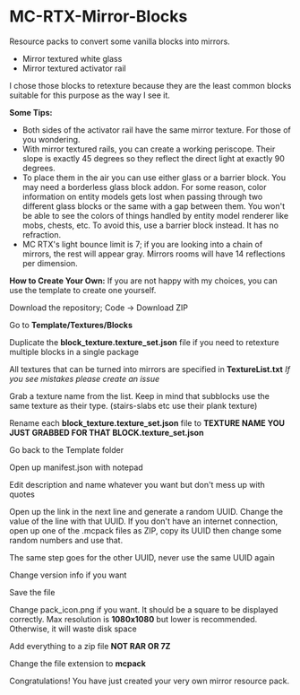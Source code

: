 # MC-RTX-Mirror-Blocks
Resource packs to convert some vanilla blocks into mirrors.

- Mirror textured white glass
- Mirror textured activator rail

I chose those blocks to retexture because they are the least common blocks suitable for this purpose as the way I see it.

**Some Tips:**
- Both sides of the activator rail have the same mirror texture. For those of you wondering.
- With mirror textured rails, you can create a working periscope. Their slope is exactly 45 degrees so they reflect the direct light at exactly 90 degrees.
- To place them in the air you can use either glass or a barrier block. You may need a borderless glass block addon. For some reason, color information on entity models gets lost when passing through two different glass blocks or the same with a gap between them. You won't be able to see the colors of things handled by entity model renderer like mobs, chests, etc. To avoid this, use a barrier block instead. It has no refraction.
- MC RTX's light bounce limit is 7; if you are looking into a chain of mirrors, the rest will appear gray. Mirrors rooms will have 14 reflections per dimension.

**How to Create Your Own:**
If you are not happy with my choices, you can use the template to create one yourself.

Download the repository; Code -> Download ZIP

Go to **Template/Textures/Blocks**

Duplicate the **block_texture.texture_set.json** file if you need to retexture multiple blocks in a single package

All textures that can be turned into mirrors are specified in **TextureList.txt** _If you see mistakes please create an issue_

Grab a texture name from the list. Keep in mind that subblocks use the same texture as their type. (stairs-slabs etc use their plank texture)

Rename each **block_texture.texture_set.json** file to **TEXTURE NAME YOU JUST GRABBED FOR THAT BLOCK.texture_set.json**

Go back to the Template folder

Open up manifest.json with notepad

Edit description and name whatever you want but don't mess up with quotes

Open up the link in the next line and generate a random UUID. Change the value of the line with that UUID. If you don't have an internet connection, open up one of the .mcpack files as ZIP, copy its UUID then change some random numbers and use that.

The same step goes for the other UUID, never use the same UUID again

Change version info if you want

Save the file

Change pack_icon.png if you want. It should be a square to be displayed correctly. Max resolution is **1080x1080** but lower is recommended. Otherwise, it will waste disk space

Add everything to a zip file **NOT RAR OR 7Z**

Change the file extension to **mcpack**


Congratulations! You have just created your very own mirror resource pack.
